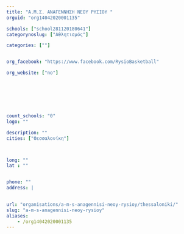 ```yaml
---
title: "Α.M.Σ. ΑΝΑΓΕΝΝΗΣΗ ΝΕΟΥ ΡΥΣΙΟΥ "
orguid: "org14042020001135"

schools: ["school281120180641"]
categorynoslug: ["Αθλητισμός"]

categories: [""]


org_facebook: "https://www.facebook.com/RysioBasketball"

org_website: ["no"]







count_schools: "0"
logo: ""

description: ""
cities: ["Θεσσαλονίκη"]



long: ""
lat : ""


phone: ""
address: |
    

url: "organisations/a-m-s-anagennisi-neoy-rysioy/thessaloniki/"
slug: "a-m-s-anagennisi-neoy-rysioy"
aliases:
    - /org14042020001135
---
```



